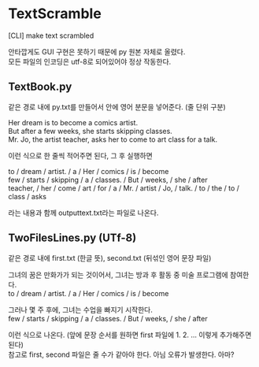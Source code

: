 # TextScramble
 [CLI] make text scrambled

안타깝게도 GUI 구현은 못하기 때문에 py 원본 자체로 올렸다.  
모든 파일의 인코딩은 utf-8로 되어있어야 정상 작동한다.

## TextBook.py
같은 경로 내에 py.txt를 만들어서 안에 영어 분문을 넣어준다. (줄 단위 구분)

Her dream is to become a comics artist.  
But after a few weeks, she starts skipping classes.  
Mr. Jo, the artist teacher, asks her to come to art class for a talk.  

이런 식으로 한 줄씩 적어주면 된다, 그 후 실행하면

to / dream / artist. / a / Her / comics / is / become  
few / starts / skipping / a / classes. / But / weeks, / she / after  
teacher, / her / come / art / for / a / Mr. / artist / Jo, / talk. / to / the / to / class / asks  

라는 내용과 함께 outputtext.txt라는 파일로 나온다.

## TwoFilesLines.py (UTf-8)
같은 경로 내에 first.txt (한글 뜻), second.txt (뒤섞인 영어 문장 파일)

그녀의 꿈은 만화가가 되는 것이어서, 그녀는 방과 후 활동 중 미술 프로그램에 참여한다.  
to / dream / artist. / a / Her / comics / is / become  

그러나 몇 주 후에, 그녀는 수업을 빠지기 시작한다.  
few / starts / skipping / a / classes. / But / weeks, / she / after  

이런 식으로 나온다. (앞에 문장 순서를 원하면 first 파일에 1. 2. ... 이렇게 추가해주면 된다)  
참고로 first, second 파일은 줄 수가 같아야 한다. 아님 오류가 발생한다. 아마?
